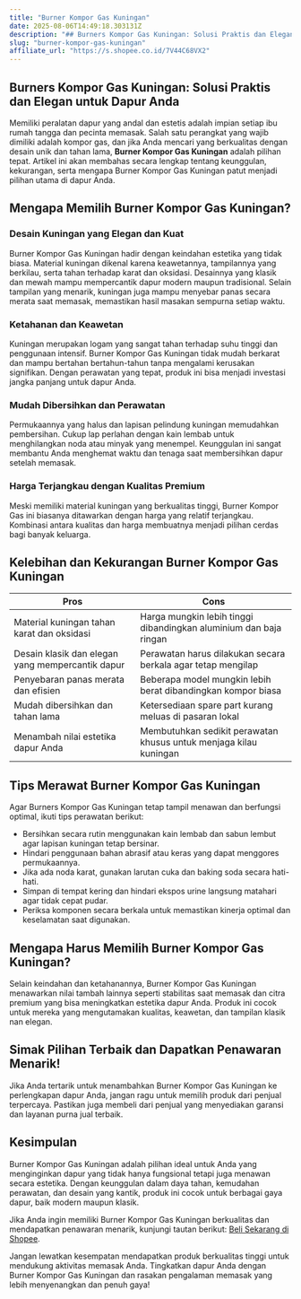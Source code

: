 ```yaml
---
title: "Burner Kompor Gas Kuningan"
date: 2025-08-06T14:49:18.303131Z
description: "## Burners Kompor Gas Kuningan: Solusi Praktis dan Elegan untuk Dapur Anda..."
slug: "burner-kompor-gas-kuningan"
affiliate_url: "https://s.shopee.co.id/7V44C68VX2"
---
```

## Burners Kompor Gas Kuningan: Solusi Praktis dan Elegan untuk Dapur Anda

Memiliki peralatan dapur yang andal dan estetis adalah impian setiap ibu rumah tangga dan pecinta memasak. Salah satu perangkat yang wajib dimiliki adalah kompor gas, dan jika Anda mencari yang berkualitas dengan desain unik dan tahan lama, **Burner Kompor Gas Kuningan** adalah pilihan tepat. Artikel ini akan membahas secara lengkap tentang keunggulan, kekurangan, serta mengapa Burner Kompor Gas Kuningan patut menjadi pilihan utama di dapur Anda.

## Mengapa Memilih Burner Kompor Gas Kuningan?

### Desain Kuningan yang Elegan dan Kuat

Burner Kompor Gas Kuningan hadir dengan keindahan estetika yang tidak biasa. Material kuningan dikenal karena keawetannya, tampilannya yang berkilau, serta tahan terhadap karat dan oksidasi. Desainnya yang klasik dan mewah mampu mempercantik dapur modern maupun tradisional. Selain tampilan yang menarik, kuningan juga mampu menyebar panas secara merata saat memasak, memastikan hasil masakan sempurna setiap waktu.

### Ketahanan dan Keawetan

Kuningan merupakan logam yang sangat tahan terhadap suhu tinggi dan penggunaan intensif. Burner Kompor Gas Kuningan tidak mudah berkarat dan mampu bertahan bertahun-tahun tanpa mengalami kerusakan signifikan. Dengan perawatan yang tepat, produk ini bisa menjadi investasi jangka panjang untuk dapur Anda.

### Mudah Dibersihkan dan Perawatan

Permukaannya yang halus dan lapisan pelindung kuningan memudahkan pembersihan. Cukup lap perlahan dengan kain lembab untuk menghilangkan noda atau minyak yang menempel. Keunggulan ini sangat membantu Anda menghemat waktu dan tenaga saat membersihkan dapur setelah memasak.

### Harga Terjangkau dengan Kualitas Premium

Meski memiliki material kuningan yang berkualitas tinggi, Burner Kompor Gas ini biasanya ditawarkan dengan harga yang relatif terjangkau. Kombinasi antara kualitas dan harga membuatnya menjadi pilihan cerdas bagi banyak keluarga.

## Kelebihan dan Kekurangan Burner Kompor Gas Kuningan

| **Pros**                                           | **Cons**                                               |
|-----------------------------------------------------|--------------------------------------------------------|
| Material kuningan tahan karat dan oksidasi         | Harga mungkin lebih tinggi dibandingkan aluminium dan baja ringan |
| Desain klasik dan elegan yang mempercantik dapur  | Perawatan harus dilakukan secara berkala agar tetap mengilap |
| Penyebaran panas merata dan efisien                | Beberapa model mungkin lebih berat dibandingkan kompor biasa |
| Mudah dibersihkan dan tahan lama                   | Ketersediaan spare part kurang meluas di pasaran lokal |
| Menambah nilai estetika dapur Anda               | Membutuhkan sedikit perawatan khusus untuk menjaga kilau kuningan |

## Tips Merawat Burner Kompor Gas Kuningan

Agar Burners Kompor Gas Kuningan tetap tampil menawan dan berfungsi optimal, ikuti tips perawatan berikut:

- Bersihkan secara rutin menggunakan kain lembab dan sabun lembut agar lapisan kuningan tetap bersinar.
- Hindari penggunaan bahan abrasif atau keras yang dapat menggores permukaannya.
- Jika ada noda karat, gunakan larutan cuka dan baking soda secara hati-hati.
- Simpan di tempat kering dan hindari ekspos urine langsung matahari agar tidak cepat pudar.
- Periksa komponen secara berkala untuk memastikan kinerja optimal dan keselamatan saat digunakan.

## Mengapa Harus Memilih Burner Kompor Gas Kuningan?

Selain keindahan dan ketahanannya, Burner Kompor Gas Kuningan menawarkan nilai tambah lainnya seperti stabilitas saat memasak dan citra premium yang bisa meningkatkan estetika dapur Anda. Produk ini cocok untuk mereka yang mengutamakan kualitas, keawetan, dan tampilan klasik nan elegan.

## Simak Pilihan Terbaik dan Dapatkan Penawaran Menarik!

Jika Anda tertarik untuk menambahkan Burner Kompor Gas Kuningan ke perlengkapan dapur Anda, jangan ragu untuk memilih produk dari penjual terpercaya. Pastikan juga membeli dari penjual yang menyediakan garansi dan layanan purna jual terbaik.

## Kesimpulan

Burner Kompor Gas Kuningan adalah pilihan ideal untuk Anda yang menginginkan dapur yang tidak hanya fungsional tetapi juga menawan secara estetika. Dengan keunggulan dalam daya tahan, kemudahan perawatan, dan desain yang kantik, produk ini cocok untuk berbagai gaya dapur, baik modern maupun klasik.

Jika Anda ingin memiliki Burner Kompor Gas Kuningan berkualitas dan mendapatkan penawaran menarik, kunjungi tautan berikut: [Beli Sekarang di Shopee](https://s.shopee.co.id/7V44C68VX2).

Jangan lewatkan kesempatan mendapatkan produk berkualitas tinggi untuk mendukung aktivitas memasak Anda. Tingkatkan dapur Anda dengan Burner Kompor Gas Kuningan dan rasakan pengalaman memasak yang lebih menyenangkan dan penuh gaya!
